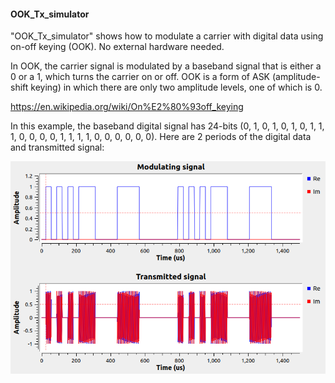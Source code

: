 
#### OOK_Tx_simulator
"OOK_Tx_simulator" shows how to modulate a carrier with digital data using on-off keying (OOK).  No external hardware needed.   

In OOK, the carrier signal is modulated by a baseband signal that is either a 0 or a 1, which turns the carrier on or off.  OOK is a form of ASK (amplitude-shift keying) in which there are only two amplitude levels, one of which is 0. 

https://en.wikipedia.org/wiki/On%E2%80%93off_keying



In this example, the baseband digital signal has 24-bits (0, 1, 0, 1, 0, 1, 0, 1, 1, 1, 0, 0, 0, 0, 1, 1, 1, 1, 0, 0, 0, 0, 0, 0).  Here are 2 periods of the digital data and transmitted signal:

![Signals](https://github.com/michaelalex94536/GRCProjects/blob/main/Images/OOK_Tx_Simulator_Signals.png)


